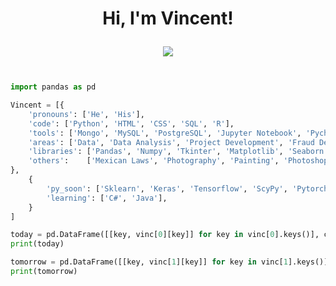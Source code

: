 <h1 align="center">
Hi, I'm Vincent!

<p align="center">
  <a href="https://github.com/VincentGarc"><img src="https://readme-typing-svg.herokuapp.com?lines=Corporate+Lawyer;Data+Science+Student;Python+Developer;DS%20|%20AI%20|%20ML%20Enthusiastic;Always%20learning%20new%20things&center=true&width=380&height=45"></a>
</p></h1>


```python

import pandas as pd

Vincent = [{
    'pronouns': ['He', 'His'],
    'code': ['Python', 'HTML', 'CSS', 'SQL', 'R'],
    'tools': ['Mongo', 'MySQL', 'PostgreSQL', 'Jupyter Notebook', 'Pycharm', 'GitHub', 'Excel'],
    'areas': ['Data', 'Data Analysis', 'Project Development', 'Fraud Detection', 'Administration'],
    'libraries': ['Pandas', 'Numpy', 'Tkinter', 'Matplotlib', 'Seaborn'],
    'others':    ['Mexican Laws', 'Photography', 'Painting', 'Photoshop']
},
    {
        'py_soon': ['Sklearn', 'Keras', 'Tensorflow', 'ScyPy', 'Pytorch'],
        'learning': ['C#', 'Java'],
    }
]

today = pd.DataFrame([[key, vinc[0][key]] for key in vinc[0].keys()], columns=['Name', 'List'])
print(today)

tomorrow = pd.DataFrame([[key, vinc[1][key]] for key in vinc[1].keys()], columns=['Name', 'List'])
print(tomorrow)

```
